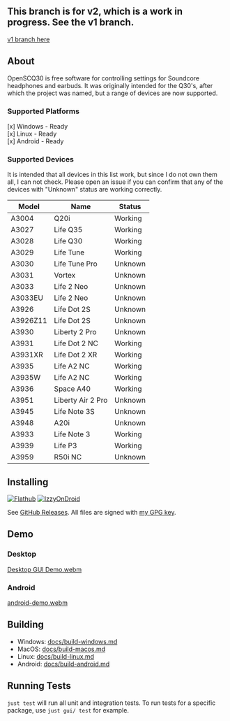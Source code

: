 ## This branch is for v2, which is a work in progress. See the v1 branch.

[v1 branch here](https://github.com/Oppzippy/OpenSCQ30/tree/v1)

## About

OpenSCQ30 is free software for controlling settings for Soundcore headphones and earbuds. It was originally intended for the Q30's, after which the project was named, but a range of devices are now supported.

### Supported Platforms

[x] Windows - Ready  
[x] Linux - Ready  
[x] Android - Ready

### Supported Devices

It is intended that all devices in this list work, but since I do not own them all, I can not check. Please open an issue if you can confirm that any of the devices with "Unknown" status are working correctly.

| Model    | Name              | Status  |
| -------- | ----------------- | ------- |
| A3004    | Q20i              | Working |
| A3027    | Life Q35          | Working |
| A3028    | Life Q30          | Working |
| A3029    | Life Tune         | Working |
| A3030    | Life Tune Pro     | Unknown |
| A3031    | Vortex            | Unknown |
| A3033    | Life 2 Neo        | Unknown |
| A3033EU  | Life 2 Neo        | Unknown |
| A3926    | Life Dot 2S       | Unknown |
| A3926Z11 | Life Dot 2S       | Unknown |
| A3930    | Liberty 2 Pro     | Unknown |
| A3931    | Life Dot 2 NC     | Working |
| A3931XR  | Life Dot 2 XR     | Working |
| A3935    | Life A2 NC        | Working |
| A3935W   | Life A2 NC        | Working |
| A3936    | Space A40         | Working |
| A3951    | Liberty Air 2 Pro | Unknown |
| A3945    | Life Note 3S      | Unknown |
| A3948    | A20i              | Unknown |
| A3933    | Life Note 3       | Working |
| A3939    | Life P3           | Working |
| A3959    | R50i NC           | Unknown |

## Installing

[![Flathub](https://img.shields.io/flathub/v/com.oppzippy.OpenSCQ30)](https://flathub.org/apps/com.oppzippy.OpenSCQ30)
[![IzzyOnDroid](https://img.shields.io/endpoint?url=https://apt.izzysoft.de/fdroid/api/v1/shield/com.oppzippy.openscq30)](https://apt.izzysoft.de/fdroid/index/apk/com.oppzippy.openscq30)

See [GitHub Releases](https://github.com/Oppzippy/OpenSCQ30/releases). All files are signed with [my GPG key](https://kylescheuing.com/publickey.txt).

## Demo

### Desktop

[Desktop GUI Demo.webm](https://user-images.githubusercontent.com/2236514/229958756-aaa2a6d3-e908-4195-aad6-b0bcfda139a8.webm)

### Android

[android-demo.webm](https://github.com/Oppzippy/OpenSCQ30/assets/2236514/2d351d63-64b8-4253-abdf-3bb5384888c1)

## Building

- Windows: [docs/build-windows.md](docs/build-windows.md)
- MacOS: [docs/build-macos.md](docs/build-macos.md)
- Linux: [docs/build-linux.md](docs/build-linux.md)
- Android: [docs/build-android.md](docs/build-android.md)

## Running Tests

`just test` will run all unit and integration tests. To run tests for a specific package, use `just gui/ test` for example.
